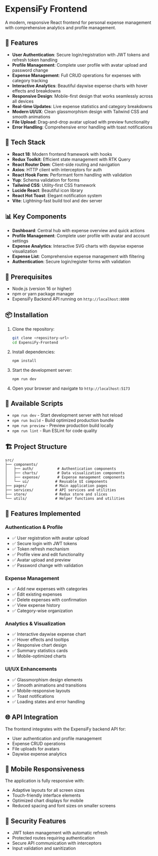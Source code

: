 # ExpensiFy Frontend

A modern, responsive React frontend for personal expense management with comprehensive analytics and profile management.

## 🌟 Features

- **User Authentication**: Secure login/registration with JWT tokens and refresh token handling
- **Profile Management**: Complete user profile with avatar upload and password change
- **Expense Management**: Full CRUD operations for expenses with category tracking
- **Interactive Analytics**: Beautiful daywise expense charts with hover effects and breakdowns
- **Responsive Design**: Mobile-first design that works seamlessly across all devices
- **Real-time Updates**: Live expense statistics and category breakdowns
- **Modern UI/UX**: Clean glassmorphism design with Tailwind CSS and smooth animations
- **File Upload**: Drag-and-drop avatar upload with preview functionality
- **Error Handling**: Comprehensive error handling with toast notifications

## 🔧 Tech Stack

- **React 18**: Modern frontend framework with hooks
- **Redux Toolkit**: Efficient state management with RTK Query
- **React Router Dom**: Client-side routing and navigation
- **Axios**: HTTP client with interceptors for auth
- **React Hook Form**: Performant form handling with validation
- **Yup**: Schema validation for forms
- **Tailwind CSS**: Utility-first CSS framework
- **Lucide React**: Beautiful icon library
- **React Hot Toast**: Elegant notification system
- **Vite**: Lightning-fast build tool and dev server

## 📊 Key Components

- **Dashboard**: Central hub with expense overview and quick actions
- **Profile Management**: Complete user profile with avatar and account settings
- **Expense Analytics**: Interactive SVG charts with daywise expense visualization
- **Expense List**: Comprehensive expense management with filtering
- **Authentication**: Secure login/register forms with validation

## 🚀 Prerequisites

- Node.js (version 16 or higher)
- npm or yarn package manager
- ExpensiFy Backend API running on `http://localhost:8000`

## 📦 Installation

1. Clone the repository:
   ```bash
   git clone <repository-url>
   cd ExpensiFy-Frontend
   ```

2. Install dependencies:
   ```bash
   npm install
   ```

3. Start the development server:
   ```bash
   npm run dev
   ```

4. Open your browser and navigate to `http://localhost:5173`

## 📝 Available Scripts

- `npm run dev` - Start development server with hot reload
- `npm run build` - Build optimized production bundle
- `npm run preview` - Preview production build locally
- `npm run lint` - Run ESLint for code quality

## 🏗️ Project Structure

```
src/
├── components/
│   ├── auth/           # Authentication components
│   ├── charts/         # Data visualization components
│   ├── expense/        # Expense management components
│   └── ui/            # Reusable UI components
├── pages/             # Main application pages
├── services/          # API services and utilities
├── store/             # Redux store and slices
└── utils/             # Helper functions and utilities
```

## 🎯 Features Implemented

### Authentication & Profile
- ✅ User registration with avatar upload
- ✅ Secure login with JWT tokens
- ✅ Token refresh mechanism
- ✅ Profile view and edit functionality
- ✅ Avatar upload and preview
- ✅ Password change with validation

### Expense Management
- ✅ Add new expenses with categories
- ✅ Edit existing expenses
- ✅ Delete expenses with confirmation
- ✅ View expense history
- ✅ Category-wise organization

### Analytics & Visualization
- ✅ Interactive daywise expense chart
- ✅ Hover effects and tooltips
- ✅ Responsive chart design
- ✅ Summary statistics cards
- ✅ Mobile-optimized charts

### UI/UX Enhancements
- ✅ Glassmorphism design elements
- ✅ Smooth animations and transitions
- ✅ Mobile-responsive layouts
- ✅ Toast notifications
- ✅ Loading states and error handling

## 🌐 API Integration

The frontend integrates with the ExpensiFy backend API for:
- User authentication and profile management
- Expense CRUD operations
- File uploads for avatars
- Daywise expense analytics

## 📱 Mobile Responsiveness

The application is fully responsive with:
- Adaptive layouts for all screen sizes
- Touch-friendly interface elements
- Optimized chart displays for mobile
- Reduced spacing and font sizes on smaller screens

## 🔐 Security Features

- JWT token management with automatic refresh
- Protected routes requiring authentication
- Secure API communication with interceptors
- Input validation and sanitization
